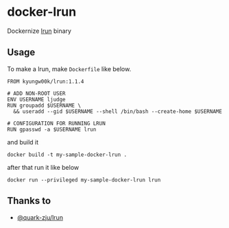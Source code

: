 # docker-lrun
Dockernize [lrun](https://github.com/quark-zju/lrun) binary

## Usage
To make a lrun, make `Dockerfile` like below.

```
FROM kyungw00k/lrun:1.1.4

# ADD NON-ROOT USER
ENV USERNAME ljudge
RUN groupadd $USERNAME \
  && useradd --gid $USERNAME --shell /bin/bash --create-home $USERNAME

# CONFIGURATION FOR RUNNING LRUN
RUN gpasswd -a $USERNAME lrun
```

and build it

```
docker build -t my-sample-docker-lrun .
```

after that run it like below

```
docker run --privileged my-sample-docker-lrun lrun
```

## Thanks to
- [@quark-zju/lrun](https://github.com/quark-zju/lrun)
